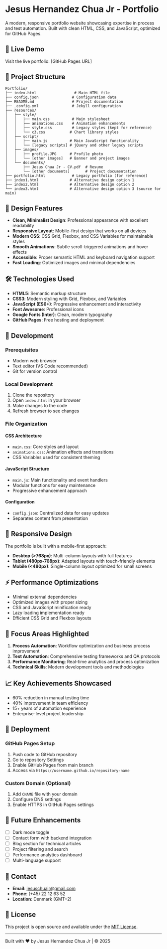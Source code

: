 # Jesus Hernandez Chua Jr - Portfolio

A modern, responsive portfolio website showcasing expertise in process and test automation. Built with clean HTML, CSS, and JavaScript, optimized for GitHub Pages.

## 🚀 Live Demo

Visit the live portfolio: [GitHub Pages URL]

## 📁 Project Structure

```
Portfolio/
├── index.html                 # Main HTML file
├── config.json               # Configuration data
├── README.md                 # Project documentation
├── _config.yml               # Jekyll configuration
├── resources/
│   ├── style/
│   │   ├── main.css          # Main stylesheet
│   │   ├── animations.css    # Animation enhancements
│   │   ├── style.css         # Legacy styles (kept for reference)
│   │   └── c3.css           # Chart library styles
│   ├── script/
│   │   ├── main.js          # Main JavaScript functionality
│   │   └── [legacy scripts] # jQuery and other legacy scripts
│   ├── images/
│   │   ├── profile.JPG      # Profile photo
│   │   └── [other images]   # Banner and project images
│   └── documents/
│       ├── Jesus Chua Jr - CV.pdf  # Resume
│       └── [other documents]       # Project documentation
├── portfolio.html            # Legacy portfolio (for reference)
├── index1.html              # Alternative design option 1
├── index2.html              # Alternative design option 2
└── index3.html              # Alternative design option 3 (source for main)
```

## 🎨 Design Features

- **Clean, Minimalist Design**: Professional appearance with excellent readability
- **Responsive Layout**: Mobile-first design that works on all devices
- **Modern CSS**: CSS Grid, Flexbox, and CSS Variables for maintainable styles
- **Smooth Animations**: Subtle scroll-triggered animations and hover effects
- **Accessible**: Proper semantic HTML and keyboard navigation support
- **Fast Loading**: Optimized images and minimal dependencies

## 🛠️ Technologies Used

- **HTML5**: Semantic markup structure
- **CSS3**: Modern styling with Grid, Flexbox, and Variables
- **JavaScript (ES6+)**: Progressive enhancement and interactivity
- **Font Awesome**: Professional icons
- **Google Fonts (Inter)**: Clean, modern typography
- **GitHub Pages**: Free hosting and deployment

## 🔧 Development

### Prerequisites
- Modern web browser
- Text editor (VS Code recommended)
- Git for version control

### Local Development
1. Clone the repository
2. Open `index.html` in your browser
3. Make changes to the code
4. Refresh browser to see changes

### File Organization

#### CSS Architecture
- `main.css`: Core styles and layout
- `animations.css`: Animation effects and transitions
- CSS Variables used for consistent theming

#### JavaScript Structure
- `main.js`: Main functionality and event handlers
- Modular functions for easy maintenance
- Progressive enhancement approach

#### Configuration
- `config.json`: Centralized data for easy updates
- Separates content from presentation

## 📱 Responsive Design

The portfolio is built with a mobile-first approach:
- **Desktop (>768px)**: Multi-column layouts with full features
- **Tablet (480px-768px)**: Adapted layouts with touch-friendly elements
- **Mobile (<480px)**: Single-column layout optimized for small screens

## ⚡ Performance Optimizations

- Minimal external dependencies
- Optimized images with proper sizing
- CSS and JavaScript minification ready
- Lazy loading implementation ready
- Efficient CSS Grid and Flexbox layouts

## 🎯 Focus Areas Highlighted

1. **Process Automation**: Workflow optimization and business process improvement
2. **Test Automation**: Comprehensive testing frameworks and QA protocols
3. **Performance Monitoring**: Real-time analytics and process optimization
4. **Technical Skills**: Modern development tools and methodologies

## 📈 Key Achievements Showcased

- 60% reduction in manual testing time
- 40% improvement in team efficiency
- 15+ years of automation experience
- Enterprise-level project leadership

## 🚀 Deployment

### GitHub Pages Setup
1. Push code to GitHub repository
2. Go to repository Settings
3. Enable GitHub Pages from main branch
4. Access via `https://username.github.io/repository-name`

### Custom Domain (Optional)
1. Add `CNAME` file with your domain
2. Configure DNS settings
3. Enable HTTPS in GitHub Pages settings

## 🔄 Future Enhancements

- [ ] Dark mode toggle
- [ ] Contact form with backend integration
- [ ] Blog section for technical articles
- [ ] Project filtering and search
- [ ] Performance analytics dashboard
- [ ] Multi-language support

## 📧 Contact

- **Email**: jesuschuajr@gmail.com
- **Phone**: (+45) 22 12 63 52
- **Location**: Denmark (GMT+2)

## 📄 License

This project is open source and available under the [MIT License](LICENSE).

---

Built with ❤️ by Jesus Hernandez Chua Jr | © 2025
